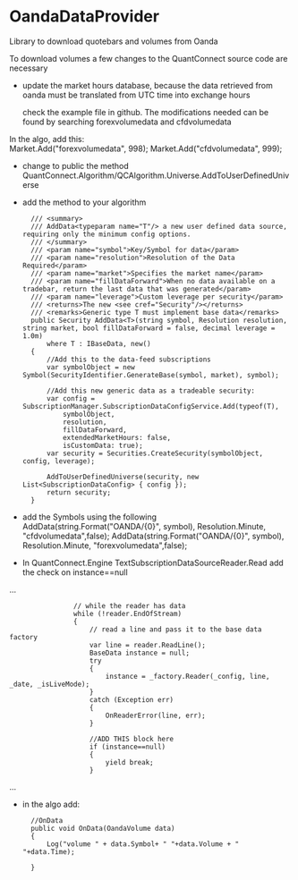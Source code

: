 ﻿# OandaDataProvider

Library to download quotebars and volumes from Oanda

To download volumes a few changes to the QuantConnect source code are necessary

- update the market hours database, because the data retrieved from oanda must be translated from UTC time into exchange hours
    
    check the example file in github. The modifications needed can be found by searching forexvolumedata and cfdvolumedata
    
In the algo, add this:        
    Market.Add("forexvolumedata", 998);
    Market.Add("cfdvolumedata", 999);
    
- change to public the method QuantConnect.Algorithm/QCAlgorithm.Universe.AddToUserDefinedUniverse
- add the method to your algorithm

        /// <summary>
        /// AddData<typeparam name="T"/> a new user defined data source, requiring only the minimum config options.
        /// </summary>
        /// <param name="symbol">Key/Symbol for data</param>
        /// <param name="resolution">Resolution of the Data Required</param>
        /// <param name="market">Specifies the market name</param>
        /// <param name="fillDataForward">When no data available on a tradebar, return the last data that was generated</param>
        /// <param name="leverage">Custom leverage per security</param>
        /// <returns>The new <see cref="Security"/></returns>
        /// <remarks>Generic type T must implement base data</remarks>
        public Security AddData<T>(string symbol, Resolution resolution, string market, bool fillDataForward = false, decimal leverage = 1.0m)
            where T : IBaseData, new()
        {
            //Add this to the data-feed subscriptions
            var symbolObject = new Symbol(SecurityIdentifier.GenerateBase(symbol, market), symbol);

            //Add this new generic data as a tradeable security:
            var config = SubscriptionManager.SubscriptionDataConfigService.Add(typeof(T),
                symbolObject,
                resolution,
                fillDataForward,
                extendedMarketHours: false,
                isCustomData: true);
            var security = Securities.CreateSecurity(symbolObject, config, leverage);
            
            AddToUserDefinedUniverse(security, new List<SubscriptionDataConfig> { config });
            return security;
        }

- add the Symbols using the following
  AddData<CfdOandaVolume>(string.Format("OANDA/{0}", symbol), Resolution.Minute, "cfdvolumedata",false);
  AddData<ForexOandaVolume>(string.Format("OANDA/{0}", symbol), Resolution.Minute, "forexvolumedata",false);
  
- In QuantConnect.Engine TextSubscriptionDataSourceReader.Read add the check on instance==null

...

                    // while the reader has data
                    while (!reader.EndOfStream)
                    {
                        // read a line and pass it to the base data factory
                        var line = reader.ReadLine();
                        BaseData instance = null;
                        try
                        {
                            instance = _factory.Reader(_config, line, _date, _isLiveMode);
                        }
                        catch (Exception err)
                        {
                            OnReaderError(line, err);
                        }
                        
                        //ADD THIS block here
                        if (instance==null)
                        {
                            yield break;
                        }
                        
...                      

- in the algo add:

        //OnData
        public void OnData(OandaVolume data)
        {
            Log("volume " + data.Symbol+ " "+data.Volume + " "+data.Time);

        }
